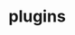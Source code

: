 <!-- generated by markdown-notes-tree -->

# plugins

<!-- optional markdown-notes-tree directory description starts here -->

<!-- optional markdown-notes-tree directory description ends here -->



